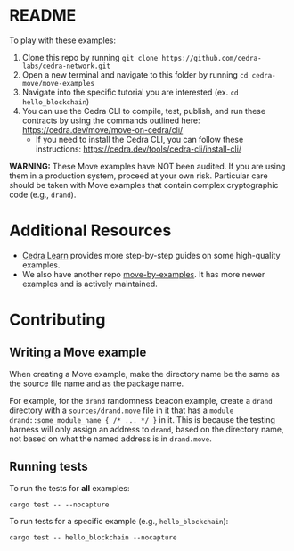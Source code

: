 # README

To play with these examples:
1. Clone this repo by running `git clone https://github.com/cedra-labs/cedra-network.git`
2. Open a new terminal and navigate to this folder by running `cd cedra-move/move-examples`
3. Navigate into the specific tutorial you are interested (ex. `cd hello_blockchain`)
4. You can use the Cedra CLI to compile, test, publish, and run these contracts by using the commands outlined here: https://cedra.dev/move/move-on-cedra/cli/
     - If you need to install the Cedra CLI, you can follow these instructions: https://cedra.dev/tools/cedra-cli/install-cli/

**WARNING:** These Move examples have NOT been audited. If you are using them in a production system, proceed at your own risk.
Particular care should be taken with Move examples that contain complex cryptographic code (e.g., `drand`).

# Additional Resources

-  [Cedra Learn](https://learn.cedralabs.com/code-examples/) provides more step-by-step guides on some high-quality examples. 
- We also have another repo [move-by-examples](https://github.com/cedra-labs/move-by-examples). It has more newer examples and is actively maintained.

# Contributing

## Writing a Move example

When creating a Move example, make the directory name be the same as the source file name and as the package name.

For example, for the `drand` randomness beacon example, create a `drand` directory with a `sources/drand.move` file in it that has a `module drand::some_module_name { /* ... */ }` in it.
This is because the testing harness will only assign an address to `drand`, based on the directory name, not based on what the named address is in `drand.move`.

## Running tests

To run the tests for **all** examples:

```
cargo test -- --nocapture
```

To run tests for a specific example (e.g., `hello_blockchain`):

```
cargo test -- hello_blockchain --nocapture
```
